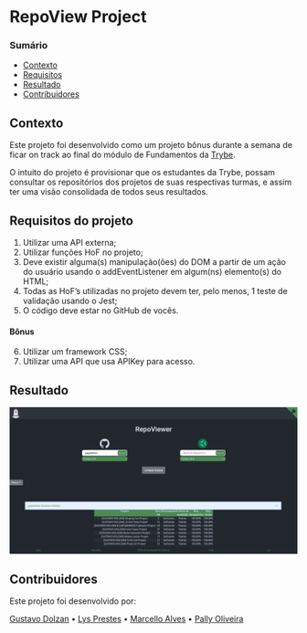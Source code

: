 # RepoView Project

### Sumário

- [Contexto](#contexto)
- [Requisitos](#requisitos-do-projeto)
- [Resultado](#resultado)
- [Contribuidores](#contribuidores)

## Contexto

Este projeto foi desenvolvido como um projeto bônus durante a semana de ficar on track ao final do módulo de Fundamentos da [Trybe](https://www.betrybe.com/).

O intuito do projeto é provisionar que os estudantes da Trybe, possam consultar os repositórios dos projetos de suas respectivas turmas, e assim ter uma visão consolidada de todos seus resultados.

## Requisitos do projeto

1. Utilizar uma API externa;
2. Utilizar funções HoF no projeto;
3. Deve existir alguma(s) manipulação(ões) do DOM a partir de um ação do usuário usando o addEventListener em algum(ns) elemento(s) do HTML;
4. Todas as HoF’s utilizadas no projeto devem ter, pelo menos, 1 teste de validação usando o Jest;
5. O código deve estar no GitHub de vocês.

#### Bônus

6. Utilizar um framework CSS;
7. Utilizar uma API que usa APIKey para acesso.

## Resultado

![RepoViewer](https://github.com/gugadolzan/repoviewer-project/blob/main/imgs/repoviewer-online.png?raw=true)

## Contribuidores

Este projeto foi desenvolvido por:

<a href="https://github.com/gugadolzan">Gustavo Dolzan</a> •
<a href="https://github.com/lysprestes">Lys Prestes</a> •
<a href="https://github.com/Atharr">Marcello Alves</a> •
<a href="https://github.com/pallyoliveira">Pally Oliveira</a>
